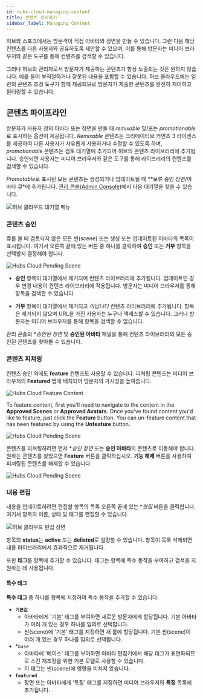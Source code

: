 ```yaml
---
id: hubs-cloud-managing-content
title: 콘텐트 관리하기
sidebar_label: Managing Content
---
```


허브와 스포크에서는 방문객이 직접 아바타와 장면을 만들 수 있습니다. 그런 다음 해당 컨텐츠를 다른 사용자와 공유하도록 제안할 수 있으며, 이를 통해 방문자는 미디어 브라우저와 같은 도구를 통해 컨텐츠를 검색할 수 있습니다.

그러나 허브의 관리자로서 방문자가 제공하는 콘텐츠가 항상 노출되는 것은 원하지 않습니다. 예를 들어 부적절하거나 잘못된 내용을 포함할 수 있습니다. 허브 클라우드에는 일련의 콘텐츠 조정 도구가 함께 제공되므로 방문자가 제출한 콘텐츠를 완전히 제어하고 필터링할 수 있습니다.

## 콘텐츠 파이프라인

방문자가 사용자 정의 아바타 또는 장면을 만들 때 *remixable* 및/또는 *promotionable*로 표시하는 옵션이 제공됩니다. *Remixable* 콘텐츠는 크리에이티브 커먼즈 3 라이센스를 제공하여 다른 사용자가 자유롭게 사용하거나 수정할 수 있도록 하며, *promotionable* 콘텐츠는 검토 대기열에 추가되어 허브의 콘텐츠 라이브러리에 추가됩니다. 승인되면 사용자는 미디어 브라우저와 같은 도구를 통해 라이브러리의 컨텐츠를 검색할 수 있습니다.

*Promotable*로 표시된 모든 콘텐츠는 생성되거나 업데이트될 때 **보류 중인 장면/아바타 큐*에 추가됩니다. [관리 콘솔(Admin Console)](hubs-cloud-getting-started.md)에서 다음 대기열을 찾을 수 있습니다.

![허브 클라우드 대기열 메뉴](../website/static/img/hubs-cloud-pending-queue-menu.jpeg)

### 콘텐츠 승인

큐를 볼 때 검토되지 않은 모든 씬(scene) 또는 생성 또는 업데이트된 아바타의 목록이 표시됩니다. 여기서 오른쪽 끝에 있는 버튼 중 하나를 클릭하여 **승인** 또는 **거부** 항목을 선택할지 결정해야 합니다.

![Hubs Cloud Pending Scene](../website/static/img/hubs-cloud-pending-scene.jpeg)

- **승인** 항목이 대기열에서 제거되어 컨텐츠 라이브러리에 추가됩니다. 업데이트인 경우 변경 내용이 컨텐츠 라이브러리에 적용됩니다. 방문자는 미디어 브라우저를 통해 항목을 검색할 수 있습니다.

- **거부** 항목이 대기열에서 제거되고 *아닙니다* 컨텐츠 라이브러리에 추가됩니다. 항목은 제거되지 않으며 URL을 가진 사용자는 누구나 액세스할 수 있습니다. 그러나 방문자는 미디어 브라우저를 통해 항목을 검색할 수 없습니다.

관리 콘솔의 **승인된 장면* 및 **승인된 아바타** 패널을 통해 컨텐츠 라이브러리의 모든 승인된 콘텐츠를 찾아볼 수 있습니다.

### 콘텐츠 피쳐링

컨텐츠 승인 외에도 **feature** 컨텐츠도 사용할 수 있습니다. 피쳐링 콘텐츠는 미디어 브라우저의 **Featured** 탭에 배치되어 방문자의 가시성을 높여줍니다.

![Hubs Cloud Feature Content](../../website/static/img/hubs-cloud-feature.jpeg)

To feature content, first you'll need to navigate to the content in the **Approved Scenes** or **Approved Avatars**. Once you've found content you'd like to feature, just click the **Feature** button. You can un-feature content that has been featured by using the **Unfeature** button.

![Hubs Cloud Pending Scene](../website/static/img/hubs-cloud-approved-scene.jpeg)

콘텐츠를 피쳐링하려면 먼저 **승인 장면* 또는 **승인 아바타**의 콘텐츠로 이동해야 합니다. 원하는 콘텐츠를 찾았으면 **Feature** 버튼을 클릭하십시오. **기능 해제** 버튼을 사용하여 피쳐링된 콘텐츠를 해제할 수 있습니다.

![Hubs Cloud Pending Scene](../website/static/img/hubs-cloud-approved-scene.jpeg)

### 내용 편집

내용을 업데이트하려면 편집할 항목의 목록 오른쪽 끝에 있는 **편집* 버튼을 클릭합니다. 여기서 항목의 이름, 상태 및 태그를 편집할 수 있습니다.

![허브 클라우드 편집 장면](../website/static/img/hubs-cloud-edit-scene.jpeg)

항목의 **status**는 **active** 또는 **delisted**로 설정할 수 있습니다. 항목이 목록 삭제되면 내용 라이브러리에서 효과적으로 제거됩니다.

또한 **태그**를 항목에 추가할 수 있습니다. 태그는 항목에 특수 동작을 부여하고 검색을 지원하는 데 사용됩니다.

#### 특수 태그

**특수 태그** 중 하나를 항목에 지정하여 특수 동작을 추가할 수 있습니다.

- **`기본값`**
    - 아바타에게 '기본' 태그를 부여하면 새로운 방문자에게 할당됩니다. 기본 아바타가 여러 개 있는 경우 하나를 임의로 선택합니다.
    - 씬(scene)에 '기본' 태그를 지정하면 새 룸에 할당됩니다. 기본 씬(scene)이 여러 개 있는 경우 하나를 임의로 선택합니다.
- **`base`*
    - 아바타에 '베이스' 태그를 부여하면 아바타 편집기에서 해당 태그가 표면화되므로 스킨 재조정을 위한 기본 모델로 사용할 수 있습니다.
    - 이 태그는 씬(scene)에 영향을 미치지 않습니다.
- **`featured`**
    - 장면 또는 아바타에게 '특징' 태그를 지정하면 미디어 브라우저의 **특징** 목록에 추가됩니다.